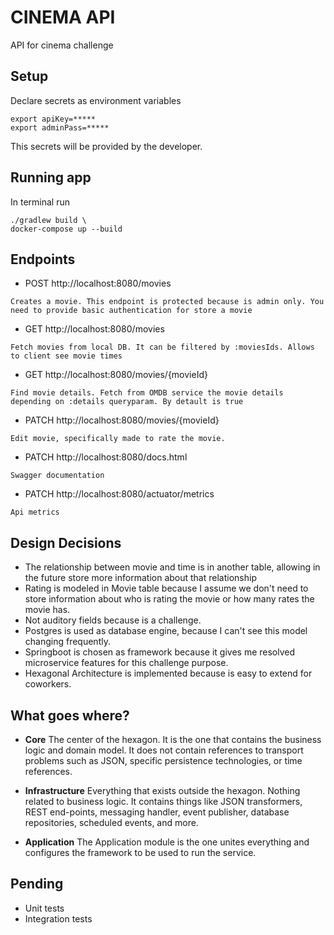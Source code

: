 # CINEMA API
API for cinema challenge

## Setup
Declare secrets as environment variables
```aidl
export apiKey=*****
export adminPass=*****
```
This secrets will be provided by the developer.

## Running app
In terminal run
```aidl
./gradlew build \
docker-compose up --build
```

## Endpoints
 - POST http://localhost:8080/movies
```
Creates a movie. This endpoint is protected because is admin only. You need to provide basic authentication for store a movie
```
 - GET http://localhost:8080/movies
```
Fetch movies from local DB. It can be filtered by :moviesIds. Allows to client see movie times
```
 - GET http://localhost:8080/movies/{movieId}
```
Find movie details. Fetch from OMDB service the movie details depending on :details queryparam. By detault is true
```
 - PATCH http://localhost:8080/movies/{movieId}
```
Edit movie, specifically made to rate the movie.
```
- PATCH http://localhost:8080/docs.html
```
Swagger documentation
```
- PATCH http://localhost:8080/actuator/metrics
```
Api metrics
```

## Design Decisions
- The relationship between movie and time is in another table, allowing in the future store more information about that relationship
- Rating is modeled in Movie table because I assume we don't need to store information about who is rating the movie or how many rates the movie has.
- Not auditory fields because is a challenge.
- Postgres is used as database engine, because I can't see this model changing frequently.
- Springboot is chosen as framework because it gives me resolved microservice features for this challenge purpose.
- Hexagonal Architecture is implemented because is easy to extend for coworkers.

## What goes where?

- <strong>Core</strong>
  The center of the hexagon. It is the one that contains the business logic and domain model. It does not contain references to transport problems such as JSON, specific persistence technologies, or time references.

- <strong>Infrastructure</strong>
  Everything that exists outside the hexagon. Nothing related to business logic. It contains things like JSON transformers, REST end-points, messaging handler, event publisher, database repositories, scheduled events, and more.

- <strong>Application</strong>
  The Application module is the one unites everything and configures the framework to be used to run the service.

## Pending
- Unit tests
- Integration tests